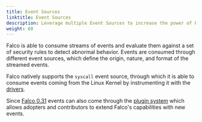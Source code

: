 ```yaml
---
title: Event Sources
linktitle: Event Sources
description: Leverage multiple Event Sources to increase the power of Falco
weight: 60
---
```


Falco is able to consume streams of events and evaluate them against a set of security rules to detect abnormal behavior. Events are consumed through different event sources, which define the origin, nature, and format of the streamed events.

Falco natively supports the `syscall` event source, through which it is able to consume events coming from the Linux Kernel by instrumenting it with the [drivers](/docs/event-sources/drivers). 

Since [Falco 0.31](/blog/falco-0-31-0/) events can also come through the [plugin system](/docs/event-sources/plugins/) which allows adopters and contributors to extend Falco's capabilities with new events.
